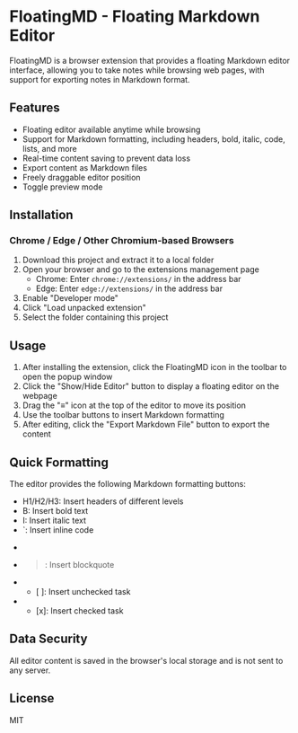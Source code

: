# FloatingMD - Floating Markdown Editor

FloatingMD is a browser extension that provides a floating Markdown editor interface, allowing you to take notes while browsing web pages, with support for exporting notes in Markdown format.

## Features

- Floating editor available anytime while browsing
- Support for Markdown formatting, including headers, bold, italic, code, lists, and more
- Real-time content saving to prevent data loss
- Export content as Markdown files
- Freely draggable editor position
- Toggle preview mode

## Installation

### Chrome / Edge / Other Chromium-based Browsers

1. Download this project and extract it to a local folder
2. Open your browser and go to the extensions management page
   - Chrome: Enter `chrome://extensions/` in the address bar
   - Edge: Enter `edge://extensions/` in the address bar
3. Enable "Developer mode"
4. Click "Load unpacked extension"
5. Select the folder containing this project

## Usage

1. After installing the extension, click the FloatingMD icon in the toolbar to open the popup window
2. Click the "Show/Hide Editor" button to display a floating editor on the webpage
3. Drag the "≡" icon at the top of the editor to move its position
4. Use the toolbar buttons to insert Markdown formatting
5. After editing, click the "Export Markdown File" button to export the content

## Quick Formatting

The editor provides the following Markdown formatting buttons:

- H1/H2/H3: Insert headers of different levels
- B: Insert bold text
- I: Insert italic text
- `: Insert inline code
- ```: Insert code block
- >: Insert blockquote
- - [ ]: Insert unchecked task
- - [x]: Insert checked task

## Data Security

All editor content is saved in the browser's local storage and is not sent to any server.

## License

MIT 